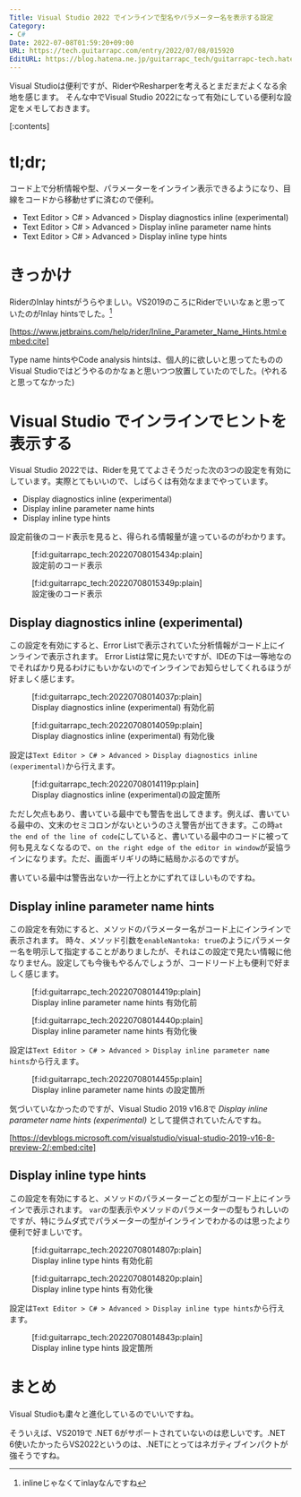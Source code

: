 ```yaml
---
Title: Visual Studio 2022 でインラインで型名やパラメーター名を表示する設定
Category:
- C#
Date: 2022-07-08T01:59:20+09:00
URL: https://tech.guitarrapc.com/entry/2022/07/08/015920
EditURL: https://blog.hatena.ne.jp/guitarrapc_tech/guitarrapc-tech.hatenablog.com/atom/entry/4207112889897067729
---
```


Visual Studioは便利ですが、RiderやResharperを考えるとまだまだよくなる余地を感じます。
そんな中でVisual Studio 2022になって有効にしている便利な設定をメモしておきます。

[:contents]

# tl;dr;

コード上で分析情報や型、パラメーターをインライン表示できるようになり、目線をコードから移動せずに済むので便利。

* Text Editor > C# > Advanced > Display diagnostics inline (experimental)
* Text Editor > C# > Advanced > Display inline parameter name hints
* Text Editor > C# > Advanced > Display inline type hints

# きっかけ

RiderのInlay hintsがうらやましい。VS2019のころにRiderでいいなぁと思っていたのがInlay hintsでした。[^1]

[https://www.jetbrains.com/help/rider/Inline_Parameter_Name_Hints.html:embed:cite]

Type name hintsやCode analysis hintsは、個人的に欲しいと思ってたもののVisual Studioではどうやるのかなぁと思いつつ放置していたのでした。(やれると思ってなかった)

# Visual Studio でインラインでヒントを表示する

Visual Studio 2022では、Riderを見ててよさそうだった次の3つの設定を有効にしています。実際とてもいいので、しばらくは有効なままでやっています。

* Display diagnostics inline (experimental)
* Display inline parameter name hints
* Display inline type hints

設定前後のコード表示を見ると、得られる情報量が違っているのがわかります。

<figure class="figure-image figure-image-fotolife" title="設定前のコード表示">[f:id:guitarrapc_tech:20220708015434p:plain]<figcaption>設定前のコード表示</figcaption></figure>

<figure class="figure-image figure-image-fotolife" title="設定後のコード表示">[f:id:guitarrapc_tech:20220708015349p:plain]<figcaption>設定後のコード表示</figcaption></figure>

## Display diagnostics inline (experimental)

この設定を有効にすると、Error Listで表示されていた分析情報がコード上にインラインで表示されます。
Error Listは常に見たいですが、IDEの下は一等地なのでそればかり見るわけにもいかないのでインラインでお知らせしてくれるほうが好ましく感じます。

<figure class="figure-image figure-image-fotolife" title="Display diagnostics inline (experimental) 有効化前">[f:id:guitarrapc_tech:20220708014037p:plain]<figcaption>Display diagnostics inline (experimental) 有効化前</figcaption></figure>

<figure class="figure-image figure-image-fotolife" title="Display diagnostics inline (experimental) 有効化後">[f:id:guitarrapc_tech:20220708014059p:plain]<figcaption>Display diagnostics inline (experimental) 有効化後</figcaption></figure>

設定は`Text Editor > C# > Advanced > Display diagnostics inline (experimental)`から行えます。

<figure class="figure-image figure-image-fotolife" title="Display diagnostics inline (experimental)の設定箇所">[f:id:guitarrapc_tech:20220708014119p:plain]<figcaption>Display diagnostics inline (experimental)の設定箇所</figcaption></figure>

ただし欠点もあり、書いている最中でも警告を出してきます。例えば、書いている最中の、文末のセミコロンがないというのさえ警告が出てきます。この時`at the end of the line of code`にしていると、書いている最中のコードに被って何も見えなくなるので、`on the right edge of the editor in window`が妥協ラインになります。ただ、画面ギリギリの時に結局かぶるのですが。

書いている最中は警告出ないか一行上とかにずれてほしいものですね。

## Display inline parameter name hints

この設定を有効にすると、メソッドのパラメーター名がコード上にインラインで表示されます。
時々、メソッド引数を`enableNantoka: true`のようにパラメーター名を明示して指定することがありましたが、それはこの設定で見たい情報に他なりません。設定しても今後もやるんでしょうが、コードリード上も便利で好ましく感じます。

<figure class="figure-image figure-image-fotolife" title="Display inline parameter name hints 有効化前">[f:id:guitarrapc_tech:20220708014419p:plain]<figcaption>Display inline parameter name hints 有効化前</figcaption></figure>

<figure class="figure-image figure-image-fotolife" title="Display inline parameter name hints 有効化後">[f:id:guitarrapc_tech:20220708014440p:plain]<figcaption>Display inline parameter name hints 有効化後</figcaption></figure>

設定は`Text Editor > C# > Advanced > Display inline parameter name hints`から行えます。

<figure class="figure-image figure-image-fotolife" title="Display inline parameter name hints の設定箇所">[f:id:guitarrapc_tech:20220708014455p:plain]<figcaption>Display inline parameter name hints の設定箇所</figcaption></figure>

気づいていなかったのですが、Visual Studio 2019 v16.8で *Display inline parameter name hints (experimental)* として提供されていたんですね。

[https://devblogs.microsoft.com/visualstudio/visual-studio-2019-v16-8-preview-2/:embed:cite]

## Display inline type hints

この設定を有効にすると、メソッドのパラメーターごとの型がコード上にインラインで表示されます。
`var`の型表示やメソッドのパラメーターの型もうれしいのですが、特にラムダ式でパラメーターの型がインラインでわかるのは思ったより便利で好ましいです。

<figure class="figure-image figure-image-fotolife" title="Display inline type hints 有効化前">[f:id:guitarrapc_tech:20220708014807p:plain]<figcaption>Display inline type hints 有効化前</figcaption></figure>

<figure class="figure-image figure-image-fotolife" title="Display inline type hints 有効化後">[f:id:guitarrapc_tech:20220708014820p:plain]<figcaption>Display inline type hints 有効化後</figcaption></figure>

設定は`Text Editor > C# > Advanced > Display inline type hints`から行えます。

<figure class="figure-image figure-image-fotolife" title="Display inline type hints 設定箇所">[f:id:guitarrapc_tech:20220708014843p:plain]<figcaption>Display inline type hints 設定箇所</figcaption></figure>

# まとめ

Visual Studioも粛々と進化しているのでいいですね。

そういえば、VS2019で .NET 6がサポートされていないのは悲しいです。.NET 6使いたかったらVS2022というのは、.NETにとってはネガティブインパクトが強そうですね。

[^1]: inlineじゃなくてinlayなんですね
